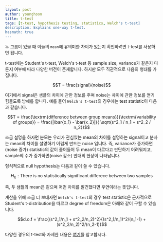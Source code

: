 ```yaml
---
layout: post
author: younghoon
title: t-test
tags: [t-test, hypothesis testing, statistics, Welch's t-test]
description: Explains one-way t-test.
hasmath: true
---
```


두 그룹이 있을 때 이들의 `mean`에 유의미한 차이가 있는지 확인하려면 t-test를 사용하면 됩니다.

<!--more-->

t-test에는 Student's t-test, Welch's t-test 등 sample size, variance가 같은지 다른지 여부에 따라 다양한 버전이 존재합니다. 하지만 모두 직관적으로 다음의 형태를 가집니다.

$$T = \frac{signal}{noise}$$

여기에서 signal은 샘플의 차이에 관한 정보를 주며 noise는 차이에 관한 정보를 얻기 힘들도록 방해를 합니다. 예를 들어 `Welch's t-test`의 경우에는 test statistic이 다음과 같습니다.

$$T = \frac{\textrm{difference between group means}}{\textrm{variability of groups}} = \frac{|\bar{x_1} - \bar{x_2}|}{
    \sqrt{s^2_1 / n_1 + s^2_2 / n_2}}$$

조금 설명을 하자면 분모는 우리가 관심있는 mean의 차이를 설명하는 signal이고 분자는 mean의 차이를 설명하기 어렵게 만드는 noise 입니다. 즉, variance가 증가하면(noise 증가) statistic의 값이 줄어들어 두 mean이 다르다고 판단하기 어려워지고, sample의 수가 증가하면(noise 감소) 반대의 현상이 나타납니다. 

형식적으로 null hypothesis는 다음과 같이 쓸 수 있습니다.

$$H_0: \textrm{There is no statistically significant differece between two samples}$$

즉, 두 샘플의 mean은 같으며 어떤 차이를 발견했다면 우연이라는 뜻입니다.

계산을 위해 조금 더 보태자면 `Welch's t-test`의 경우 test statistic은 근사적으로 Student's t-distribution을 따르고 degree of freedom은 아래와 같이 구할 수 있습니다.

$$d.o.f = \frac{(s^2_1/n_1 + s^2_2/n_2)^2}{(s^2_1/n_1)^2/(n_1-1) + (s^2_2/n_2)^2/(n_2-1)}$$

다양한 경우의 t-test와 자세한 내용은 [여기](https://www.investopedia.com/terms/t/t-test.asp)를 참고합시다.